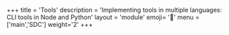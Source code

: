 +++
title = 'Tools'
description = 'Implementing tools in multiple languages: CLI tools in Node and Python'
layout = 'module'
emoji= '🧰'
menu = ['main','SDC']
weight='2'
+++
